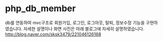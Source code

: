 # php_db_member
db를 연동하여 mvc구조로 회원가입, 로그인, 로그아웃, 탈퇴, 정보수정 기능을 구현하였습니다.
자세한 설명이나 화면 사진은 아래 블로그에 자세히 설명하였습니다.
http://blog.naver.com/sksk3479/221046126168
